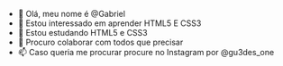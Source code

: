 - 👋 Olá, meu nome é @Gabriel
- 👀 Estou interessado em aprender HTML5 E CSS3
- 🌱 Estou estudando HTML5 e CSS3
- 💞️ Procuro colaborar com todos que precisar
- 📫 Caso queria me procurar procure no Instagram por @gu3des_one
